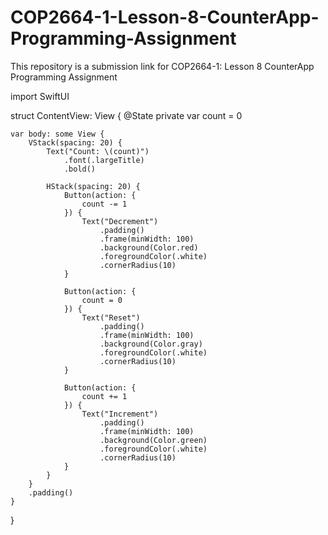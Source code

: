 # COP2664-1-Lesson-8-CounterApp-Programming-Assignment
This repository is a submission link for COP2664-1: Lesson 8 CounterApp Programming Assignment

import SwiftUI

struct ContentView: View {
    @State private var count = 0

    var body: some View {
        VStack(spacing: 20) {
            Text("Count: \(count)")
                .font(.largeTitle)
                .bold()

            HStack(spacing: 20) {
                Button(action: {
                    count -= 1
                }) {
                    Text("Decrement")
                        .padding()
                        .frame(minWidth: 100)
                        .background(Color.red)
                        .foregroundColor(.white)
                        .cornerRadius(10)
                }

                Button(action: {
                    count = 0
                }) {
                    Text("Reset")
                        .padding()
                        .frame(minWidth: 100)
                        .background(Color.gray)
                        .foregroundColor(.white)
                        .cornerRadius(10)
                }

                Button(action: {
                    count += 1
                }) {
                    Text("Increment")
                        .padding()
                        .frame(minWidth: 100)
                        .background(Color.green)
                        .foregroundColor(.white)
                        .cornerRadius(10)
                }
            }
        }
        .padding()
    }
}
